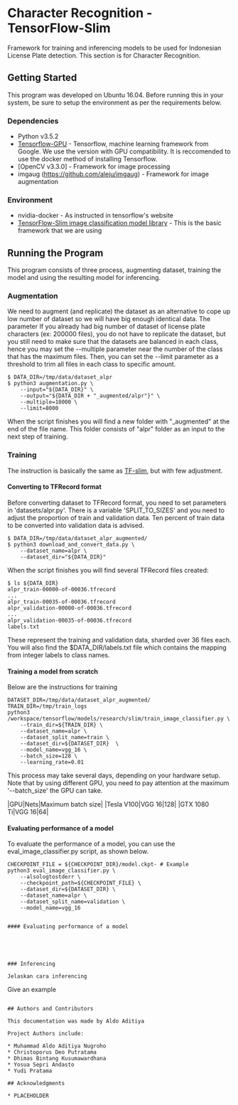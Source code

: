 # Character Recognition - TensorFlow-Slim

Framework for training and inferencing models to be used for Indonesian License Plate detection. This section is for Character Recognition.

## Getting Started

This program was developed on Ubuntu 16.04. Before running this in your system, be sure to setup the environment as per the requirements below.

### Dependencies

* Python v3.5.2
* [Tensorflow-GPU](https://www.tensorflow.org/install/install_linux) - Tensorflow, machine learning framework from Google. We use the version with GPU compatibility. It is reccomended to use the docker method of installing Tensorflow.
* [OpenCV v3.3.0] - Framework for image processing
* imgaug (https://github.com/aleju/imgaug) - Framework for image augmentation


### Environment

* nvidia-docker - As instructed in tensorflow's website
* [TensorFlow-Slim image classification model library](https://github.com/tensorflow/models/tree/master/research/slim) - This is the basic framework that we are using

## Running the Program

This program consists of three process, augmenting dataset, training the model and using the resulting model for inferencing.

### Augmentation 

We need to augment (and replicate) the dataset as an alternative to cope up low number of dataset so we will have big enough identical data. The parameter If you already had big number of dataset of license plate characters (ex: 200000 files), you do not have to replicate the dataset, but you still need to make sure that the datasets are balanced in each class, hence you may set the --multiple parameter near the number of the class that has the maximum files. Then, you can set the --limit parameter as a threshold to trim all files in each class to specific amount.

```shell
$ DATA_DIR=/tmp/data/dataset_alpr
$ python3 augmentation.py \
    --input="${DATA_DIR}" \
    --output="${DATA_DIR + "_augmented/alpr"}" \
	--multiple=18000 \
	--limit=8000	
```
When the script finishes you will find a new folder with "_augmented" at the end of the file name. This folder consists of "alpr" folder as an input to the next step of training.

### Training

The instruction is basically the same as [TF-slim](https://github.com/tensorflow/tensorflow/tree/master/tensorflow/contrib/slim), but with few adjustment.

#### Converting to TFRecord format

Before converting dataset to TFRecord format, you need to set parameters in 'datasets/alpr.py'. There is a variable 'SPLIT_TO_SIZES' and you need to adjust the proportion of train and validation data. Ten percent of train data to be converted into validation data is advised.

```shell
$ DATA_DIR=/tmp/data/dataset_alpr_augmented/
$ python3 download_and_convert_data.py \
    --dataset_name=alpr \
    --dataset_dir="${DATA_DIR}"
```

When the script finishes you will find several TFRecord files created:

```shell
$ ls ${DATA_DIR}
alpr_train-00000-of-00036.tfrecord
...
alpr_train-00035-of-00036.tfrecord
alpr_validation-00000-of-00036.tfrecord
...
alpr_validation-00035-of-00036.tfrecord
labels.txt
```
These represent the training and validation data, sharded over 36 files each. You will also find the $DATA_DIR/labels.txt file which contains the mapping from integer labels to class names.

#### Training a model from scratch
Below are the instructions for training

```shell
DATASET_DIR=/tmp/data/dataset_alpr_augmented/
TRAIN_DIR=/tmp/train_logs
python3 /workspace/tensorflow/models/research/slim/train_image_classifier.py \
    --train_dir=${TRAIN_DIR} \
    --dataset_name=alpr \
    --dataset_split_name=train \
    --dataset_dir=${DATASET_DIR}  \
    --model_name=vgg_16 \
    --batch_size=128 \
    --learning_rate=0.01
```
This process may take several days, depending on your hardware setup.
Note that by using different GPU, you need to pay attention at the maximum '--batch_size' the GPU can take.

|GPU|Nets|Maximum batch size|
|Tesla V100|VGG 16|128|
|GTX 1080 Ti|VGG 16|64|

#### Evaluating performance of a model

To evaluate the performance of a model, you can use the eval_image_classifier.py script, as shown below.

```shell
CHECKPOINT_FILE = ${CHECKPOINT_DIR}/model.ckpt- # Example
python3 eval_image_classifier.py \
    --alsologtostderr \
    --checkpoint_path=${CHECKPOINT_FILE} \
    --dataset_dir=${DATASET_DIR} \
    --dataset_name=alpr \
    --dataset_split_name=validation \
    --model_name=vgg_16


#### Evaluating performance of a model





### Inferencing

Jelaskan cara inferencing

```
Give an example
```

## Authors and Contributors

This documentation was made by Aldo Aditiya

Project Authors include:

* Muhammad Aldo Aditiya Nugroho
* Christoporus Deo Putratama
* Dhimas Bintang Kusumawardhana
* Yosua Sepri Andasto
* Yudi Pratama

## Acknowledgments

* PLACEHOLDER

